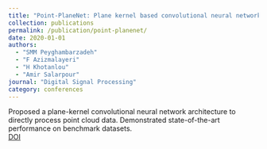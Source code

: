 ```yaml
---
title: "Point-PlaneNet: Plane kernel based convolutional neural network for point clouds analysis"
collection: publications
permalink: /publication/point-planenet/
date: 2020-01-01
authors:
  - "SMM Peyghambarzadeh"
  - "F Azizmalayeri"
  - "H Khotanlou"
  - "Amir Salarpour"
journal: "Digital Signal Processing"
category: conferences
---
```

Proposed a plane-kernel convolutional neural network architecture to directly process point cloud data. Demonstrated state-of-the-art performance on benchmark datasets.  
[DOI](https://doi.org/10.1016/j.dsp.2020.102633)
